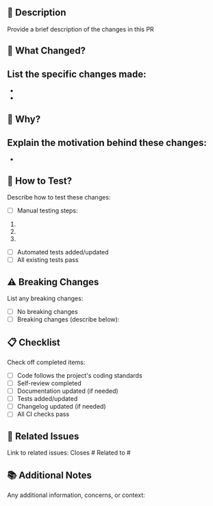 ## 📝 Description

Provide a brief description of the changes in this PR

## 🔄 What Changed?

List the specific changes made:
- 
- 
- 

## 🚀 Why?

Explain the motivation behind these changes:
- 
- 

## 🧪 How to Test?

Describe how to test these changes:

- [ ] Manual testing steps:
 1.
 2.
 3.
- [ ] Automated tests added/updated
- [ ] All existing tests pass

## ⚠️ Breaking Changes

List any breaking changes:

- [ ] No breaking changes
- [ ] Breaking changes (describe below):

## 📋 Checklist

Check off completed items:

- [ ] Code follows the project's coding standards
- [ ] Self-review completed
- [ ] Documentation updated (if needed)
- [ ] Tests added/updated
- [ ] Changelog updated (if needed)
- [ ] All CI checks pass

## 🔗 Related Issues

Link to related issues:
Closes #
Related to #

## 📚 Additional Notes

Any additional information, concerns, or context:
